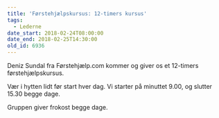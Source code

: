 ```yaml
---
title: 'Førstehjælpskursus: 12-timers kursus'
tags:
  - Lederne
date_start: 2018-02-24T08:00:00
date_end: 2018-02-25T14:30:00
old_id: 6936
---
```

Deniz Sundal fra Førstehjælp.com kommer og giver os et 12-timers førstehjælpskursus.

Vær i hytten lidt før start hver dag. Vi starter på minuttet 9.00, og slutter 15.30 begge dage.

Gruppen giver frokost begge dage.